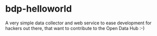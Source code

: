 # bdp-helloworld
A very simple data collector and web service to ease development for hackers out there, that want to contribute to the Open Data Hub :-)
